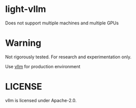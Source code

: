 # light-vllm
Does not support multiple machines and multiple GPUs


# Warning
Not rigorously tested.
For research and experimentation only.

Use [vllm](https://github.com/vllm-project/vllm) for production environment


# LICENSE
vllm is licensed under Apache-2.0.
